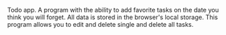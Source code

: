 Todo app.
A program with the ability to add favorite tasks on the date you think you will forget.
All data is stored in the browser's local storage.
This program allows you to edit and delete single and delete all tasks.